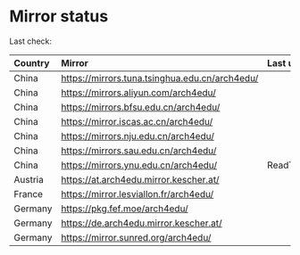 <script src="./time.js"></script>
# Mirror status
Last check: <script type="text/javascript">localize(1692990785.584688);</script>

|Country|Mirror|Last update|
|:------|:-----|:----------|
|China|https://mirrors.tuna.tsinghua.edu.cn/arch4edu/|<script type="text/javascript">localize(1692944961);</script>|
|China|https://mirrors.aliyun.com/arch4edu/|<script type="text/javascript">localize(1692901670);</script>|
|China|https://mirrors.bfsu.edu.cn/arch4edu/|<script type="text/javascript">localize(1692944961);</script>|
|China|https://mirror.iscas.ac.cn/arch4edu/|<script type="text/javascript">localize(1692944961);</script>|
|China|https://mirrors.nju.edu.cn/arch4edu/|<script type="text/javascript">localize(1692901687);</script>|
|China|https://mirrors.sau.edu.cn/arch4edu/|<script type="text/javascript">localize(1692944961);</script>|
|China|https://mirrors.ynu.edu.cn/arch4edu/|ReadTimeout|
|Austria|https://at.arch4edu.mirror.kescher.at/|<script type="text/javascript">localize(1692944961);</script>|
|France|https://mirror.lesviallon.fr/arch4edu/|<script type="text/javascript">localize(1692944961);</script>|
|Germany|https://pkg.fef.moe/arch4edu/|<script type="text/javascript">localize(1692944961);</script>|
|Germany|https://de.arch4edu.mirror.kescher.at/|<script type="text/javascript">localize(1692944961);</script>|
|Germany|https://mirror.sunred.org/arch4edu/|<script type="text/javascript">localize(1692944961);</script>|

<script src="./tablefilter/tablefilter.js"></script>
<script src="./table.js"></script>